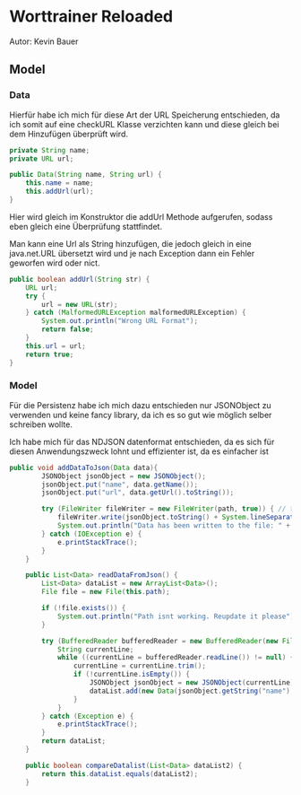 # Worttrainer Reloaded

Autor: Kevin Bauer

## Model

  

### Data

  

Hierfür habe ich mich für diese Art der URL Speicherung entschieden, da ich somit auf eine checkURL Klasse verzichten kann und diese gleich bei dem Hinzufügen überprüft wird.

  

```java
private String name;
private URL url;

public Data(String name, String url) {
    this.name = name;
    this.addUrl(url);
}
```

  

Hier wird gleich im Konstruktor die addUrl Methode aufgerufen, sodass eben gleich eine Überprüfung stattfindet.

Man kann eine Url als String hinzufügen, die jedoch gleich in eine java.net.URL übersetzt wird und je nach Exception dann ein Fehler geworfen wird oder nict.

  

```java
public boolean addUrl(String str) {
    URL url;
    try {
        url = new URL(str);
    } catch (MalformedURLException malformedURLException) {
        System.out.println("Wrong URL Format");
        return false;
    }
    this.url = url;
    return true;
}
```

### Model

Für die Persistenz habe ich mich dazu entschieden nur JSONObject zu verwenden und keine fancy library, da ich es so gut wie möglich selber schreiben wollte.

Ich habe mich für das NDJSON datenformat entschieden, da es sich für diesen Anwendungszweck lohnt und effizienter ist, da es einfacher ist

```java
public void addDataToJson(Data data){
        JSONObject jsonObject = new JSONObject();
        jsonObject.put("name", data.getName());
        jsonObject.put("url", data.getUrl().toString());

        try (FileWriter fileWriter = new FileWriter(path, true)) { // true, da es an Zeile anfügt ~kbauer
            fileWriter.write(jsonObject.toString() + System.lineSeparator());
            System.out.println("Data has been written to the file: " + path);
        } catch (IOException e) {
            e.printStackTrace();
        }
    }

    public List<Data> readDataFromJson() {
        List<Data> dataList = new ArrayList<Data>();
        File file = new File(this.path);

        if (!file.exists()) {
            System.out.println("Path isnt working. Reupdate it please");
        }

        try (BufferedReader bufferedReader = new BufferedReader(new FileReader(file))) {
            String currentLine;
            while ((currentLine = bufferedReader.readLine()) != null) {
                currentLine = currentLine.trim();
                if (!currentLine.isEmpty()) {
                    JSONObject jsonObject = new JSONObject(currentLine);
                    dataList.add(new Data(jsonObject.getString("name"), jsonObject.getString("url")));
                }
            }
        } catch (Exception e) {
            e.printStackTrace();
        }
        return dataList;
    }

    public boolean compareDatalist(List<Data> dataList2) {
        return this.dataList.equals(dataList2);
    }
```